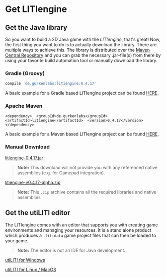# Get LITIengine

## Get the Java library

So you want to build a 2D Java game with the _LITIengine_, that's great! Now, the first thing you want to do is to actually download the library. There are multiple ways to achieve this. The library is distributed over the [Maven Central Repository](https://search.maven.org/artifact/de.gurkenlabs/litiengine/) and you can grab the necessary .jar-file\(s\) from there by using your favorite build automation tool or manually download the library.

### Gradle \(Groovy\)

```groovy
compile 'de.gurkenlabs:litiengine:0.4.17'
```

A basic example for a Gradle based LITIengine project can be found [HERE](https://github.com/gurkenlabs/litiengine/tree/master/examples/hello-liti-gradle).

### Apache Maven

```markup
<dependency>  <groupId>de.gurkenlabs</groupId>  <artifactId>litiengine</artifactId>  <version>0.4.17</version></dependency>
```

A basic example for a Maven based LITIengine project can be found [HERE](https://github.com/gurkenlabs/litiengine/tree/master/examples/hello-liti-maven).

### Manual Download

[litiengine-0.4.17.jar](https://search.maven.org/remotecontent?filepath=de/gurkenlabs/litiengine/0.4.17/litiengine-0.4.17.jar)

> **Note:** This download will not provide you with any referenced native assemblies \(e.g. for Gamepad integration\).

[litiengine-v0.4.17-alpha.zip](https://github.com/gurkenlabs/litiengine/releases/download/v0.4.17-alpha/litiengine-v0.4.17-alpha.zip)

> **Note:** This `.zip` archive contains all the required libraries and native assemblies

## Get the utiLITI editor

The LITIengine comes with an editor that supports you with creating game environments and managing your resources. It is a stand alone product which produces a `.litidata` game project files that can then be loaded to your game.

> **Note:** The editor is not an IDE for Java development.

[utiLITI for Windows](https://github.com/gurkenlabs/litiengine/releases/download/v0.4.17-alpha/utiliti-v0.4.17-alpha-win.zip)

[utiLITI for Linux / MacOS](https://github.com/gurkenlabs/litiengine/releases/download/v0.4.17-alpha/utiliti-v0.4.17-alpha-linux-mac.zip)

